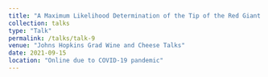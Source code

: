 ```yaml
---
title: "A Maximum Likelihood Determination of the Tip of the Red Giant Branch Zero-point using Gaia Early Data Release 3 Parallaxes"
collection: talks
type: "Talk"
permalink: /talks/talk-9
venue: "Johns Hopkins Grad Wine and Cheese Talks"
date: 2021-09-15
location: "Online due to COVID-19 pandemic"
---
```

